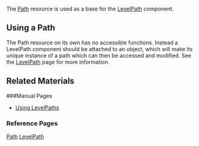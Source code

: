 The [Path](https://github.com/ArendDanielek/ZeroDocsTest/blob/master/zero_editor_documentation/code_reference/class_reference/Path.markdown) resource is used as a base for the [LevelPath](https://github.com/ArendDanielek/ZeroDocsTest/blob/master/zero_editor_documentation/zeromanual/gameplay/levelpath.markdown) component. 


## Using a Path

The Path resource on its own has no accessible functions. Instead a LevelPath component should be attached to an object, which will make its unique instance of a path which can then be accessed and modified. See the [LevelPath](https://github.com/ArendDanielek/ZeroDocsTest/blob/master/zero_editor_documentation.markdown) page for more information. 


## Related Materials

###Manual Pages
- [Using LevelPaths](https://github.com/ArendDanielek/ZeroDocsTest/blob/master/zero_editor_documentation.markdown)


### Reference Pages

[Path](https://github.com/ArendDanielek/ZeroDocsTest/blob/master/zero_editor_documentation/code_reference/class_reference/Path.markdown) 
[LevelPath](https://github.com/ArendDanielek/ZeroDocsTest/blob/master/zero_editor_documentation/code_reference/class_reference/LevelPath.markdown) 
 
  
  
  
  
  
  
  

 